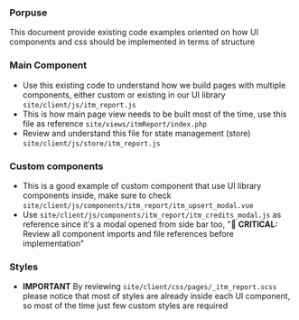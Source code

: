 ### Porpuse
This document provide existing code examples oriented on how UI components and css should be implemented in terms of structure

### Main Component
- Use this existing code to understand how we build pages with multiple components, either custom or existing in our UI library `site/client/js/itm_report.js`
- This is how main page view needs to be built most of the time, use this file as reference `site/views/itmReport/index.php`
- Review and understand this file for state management (store) `site/client/js/store/itm_report.js`

### Custom components
- This is a good example of custom component that use UI library components inside, make sure to check `site/client/js/components/itm_report/itm_upsert_modal.vue`
- Use `site/client/js/components/itm_report/itm_credits_modal.js` as reference since it's a modal opened from side bar too, "🚨 **CRITICAL:** Review all component imports and file references before implementation"

### Styles
- **IMPORTANT** By reviewing `site/client/css/pages/_itm_report.scss` please notice that most of styles are already inside each UI component, so most of the time just few custom styles are required